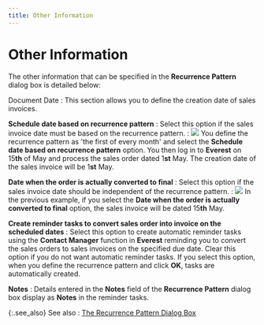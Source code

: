```yaml
---
title: Other Information
---
```


# Other Information


The other information that can be specified in the **Recurrence 
 Pattern** dialog box is detailed below:


Document Date
: This section allows you to define the creation date  of sales invoices.


**Schedule date based on recurrence pattern**
: Select this option if the sales invoice date must  be based on the recurrence pattern.
: ![]({{site.sp_baseurl}}/img/example.gif) You  define the recurrence pattern as 'the first of every month'  and select the **Schedule date based on 
 recurrence pattern** option. You then log in to **Everest**  on 15**th** of May and process  the sales order dated 1**st**  May. The creation date of the sales invoice will be 1**st**  May.


**Date when the order is actually converted to  final**
: Select this option if the sales invoice date should  be independent of the recurrence pattern.
: ![]({{site.sp_baseurl}}/img/example.gif) In  the previous example, if you select the **Date 
 when the order is actually converted to final** option, the sales  invoice will be dated 15**th**  May.


**Create reminder tasks to convert sales order  into invoice on the scheduled dates**
: Select this option to create automatic reminder  tasks using the **Contact Manager**  function in **Everest** reminding  you to convert the sales orders to sales invoices on the specified due  date. Clear this option if you do not want automatic reminder tasks. If  you select this option, when you define the recurrence pattern and click  **OK**, tasks are automatically created.


**Notes**
: Details entered in the **Notes**  field of the **Recurrence Pattern**  dialog box display as **Notes** in  the reminder tasks.


{:.see_also}
See also
: [The  Recurrence Pattern Dialog Box]({{site.sp_baseurl}}/sales-docs/recur-billing/define-recurrence-pattern/the_recurrence_pattern_dialog_box.html)

